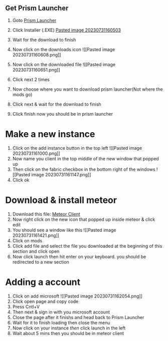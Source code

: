 
## Get Prism Launcher
1. Goto [Prism Launcher](https://prismlauncher.org/download/)
2. Click Installer (.EXE)
   	[Pasted image 20230731160503](https://github.com/Squawkykaka/Files/assets/100256401/3d826bd7-8845-4137-ad56-832cd3bdf9b9)

3. Wait for the download to finish
4. Now click on the downloads icon
	 ![[Pasted image 20230731160608.png]]
5. Now click on the downloaded file
	![[Pasted image 20230731160651.png]]
6. Click next 2 times
7. Now choose where you want to download prism launcher(Not where the mods go)
8. Click next & wait for the download to finish
9. Click finish now you should be in prism launcher
# Make a new instance
1. Click on the add instance button in the top left
	![[Pasted image 20230731161000.png]]
2. Now name you client in the top middle of the new window that popped up
3. Then click on the fabric checkbox in the bottom right of the windows
	![[Pasted image 20230731161147.png]]
4. Click ok
# Download & install meteor
1. Download this file: [Meteor Client](https://1drv.ms/u/s!AmQkiWhOgamyjaUoYs7kjHMeJdvzJA?e=WvrUJW)
2. Now right click on the new icon that popped up inside meteor & click edit
3. You should see a window like this
	![[Pasted image 20230731161421.png]]
4. Click on mods
5. Click add file and select the file you downloaded at the beginning of this section and click open
6. Now click launch then hit enter on your keyboard. you should be redirected to a new section
# Adding a account
1. Click on add microsoft
	![[Pasted image 20230731162054.png]]
2. Click open page and copy code
3. Press Cntl+V
4. Then next & sign in with you microsoft account
5. Close the page after it finishs and head back to Prism Launcher
6. Wait for it to finish loading then close the menu
7. Now click on your instance *then* click launch in the left
8. Wait about 5 mins then you should be in meteor client
